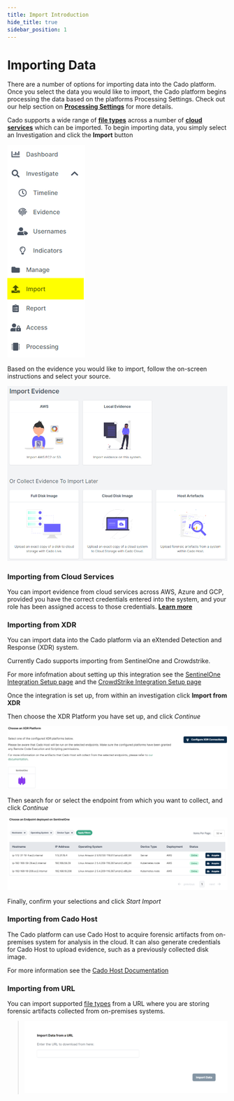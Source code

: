```yaml
---
title: Import Introduction
hide_title: true
sidebar_position: 1
---
```


# Importing Data
There are a number of options for importing data into the Cado platform. Once you select the data you would like to import, the Cado platform begins processing the data based on the platforms Processing Settings.  Check out our help section on **[Processing Settings](/cado-response/manage/workers.md#processing)** for more details.

Cado supports a wide range of **[file types](data-types/filetypes.md)** across a number of  **[cloud services](data-types/import-types.md)** which can be imported.  To begin importing data, you simply select an Investigation and click the **Import** button 

![Import Button](/img/import-button.png)

Based on the evidence you would like to import, follow the on-screen instructions and select your source.

![Import Data](/img/import.png)

### Importing from Cloud Services
You can import evidence from cloud services across AWS, Azure and GCP, provided you have the correct credentials entered into the system, and your role has been assigned access to those credentials. **[Learn more](import-from-cloud.md)**

### Importing from XDR
You can import data into the Cado platform via an eXtended Detection and Response (XDR) system.

Currently Cado supports importing from SentinelOne and Crowdstrike.

For more infofmation about setting up this integration see the [SentinelOne Integration Setup page](/cado-response/manage/integrations/xdr/sentinelone.md) and the [CrowdStrike Integration Setup page](/cado-response/manage/integrations/xdr/crowdstrike.md)

Once the integration is set up, from within an investigation click **Import from XDR**

Then choose the XDR Platform you have set up, and click *Continue*

![Choose XDR Platform](/img/xdr-import-2.png)

Then search for or select the endpoint from which you want to collect, and click *Continue*

![Import XDR Endpoints](/img/xdr-import-3.png)

Finally, confirm your selections and click *Start Import*

### Importing from Cado Host
The Cado platform can use Cado Host to acquire forensic artifacts from on-premises system for analysis in the cloud.
It can also generate credentials for Cado Host to upload evidence, such as a previously collected disk image.

For more information see the [Cado Host Documentation](/cado-host/intro)

### Importing from URL
You can import supported [file types](data-types/filetypes.md) from a URL where you are storing forensic artifacts collected from on-premises systems.

> ![On-Premises URL](/img/on-premises-url.png)
